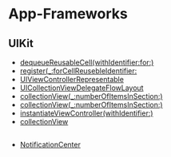 # App-Frameworks

## UIKit 
* [dequeueReusableCell(withIdentifier:for:)](https://github.com/jiyoe/App-Frameworks/issues/1#issue-1920154808)
* [register(_:forCellReusebleIdentifier:](https://github.com/jiyoe/App-Frameworks/issues/7#issue-1920509912)
* [UIViewControllerRepresentable](https://github.com/jiyoe/App-Frameworks/issues/4#issue-1920507443)
* [UICollectionViewDelegateFlowLayout](https://github.com/jiyoe/App-Frameworks/issues/3#issue-1920507335)
* [collectionView(_:numberOfItemsInSection:)
](https://github.com/jiyoe/App-Frameworks/issues/6#issue-1920509806)
* [collectionView(_:numberOfItemsInSection:)
](https://github.com/jiyoe/App-Frameworks/issues/6#issue-1920509806)
* [instantiateViewController(withIdentifier:)
](https://github.com/jiyoe/App-Frameworks/issues/5#issue-1920509540)
* [collectionView](https://github.com/jiyoe/App-Frameworks/issues/9#issue-1932346367)



## 
* [NotificationCenter](https://github.com/jiyoe/App-Frameworks/issues/8#issue-1920510014)
